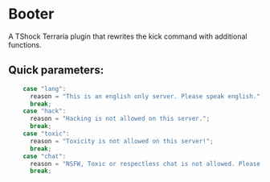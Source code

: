 # Booter
A TShock Terraria plugin that rewrites the kick command with additional functions.

## Quick parameters:
```cs
    case "lang":
      reason = "This is an english only server. Please speak english.";
      break;
    case "hack":
      reason = "Hacking is not allowed on this server.";
      break;
    case "toxic":
      reason = "Toxicity is not allowed on this server!";
      break;
    case "chat":
      reason = "NSFW, Toxic or respectless chat is not allowed. Please communicate with respect.";
      break;
```
